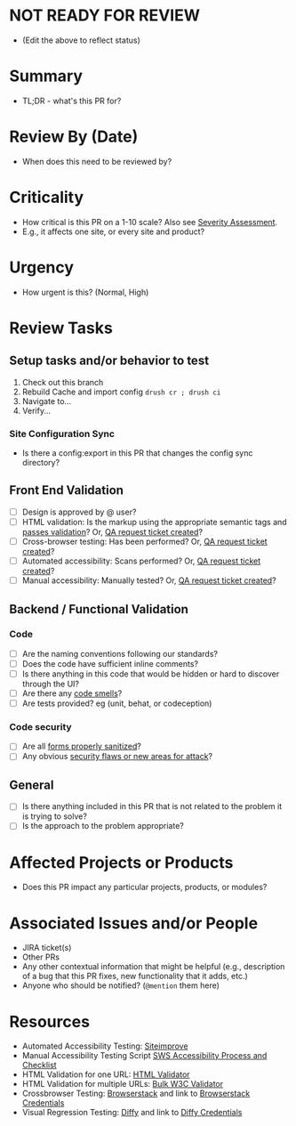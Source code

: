 # NOT READY FOR REVIEW
- (Edit the above to reflect status)

# Summary
- TL;DR - what's this PR for?

# Review By (Date)
- When does this need to be reviewed by?

# Criticality
- How critical is this PR on a 1-10 scale? Also see [Severity Assessment](https://stanfordits.atlassian.net/browse/D8CORE-1705).
- E.g., it affects one site, or every site and product?

# Urgency
- How urgent is this? (Normal, High)

# Review Tasks

## Setup tasks and/or behavior to test

1. Check out this branch
2. Rebuild Cache and import config `drush cr ; drush ci`
3. Navigate to...
4. Verify...

### Site Configuration Sync

- Is there a config:export in this PR that changes the config sync directory?

## Front End Validation
- [ ] Design is approved by @ user?
- [ ] HTML validation: Is the markup using the appropriate semantic tags and [passes validation](https://validator.w3.org/nu/)? Or, [QA request ticket created](https://github.com/SU-SWS/template_warehouse/blob/master/jira_templates/QA_request_template.txt)?
- [ ] Cross-browser testing: Has been performed? Or, [QA request ticket created](https://github.com/SU-SWS/template_warehouse/blob/master/jira_templates/QA_request_template.txt)?
- [ ] Automated accessibility: Scans performed? Or, [QA request ticket created](https://github.com/SU-SWS/template_warehouse/blob/master/jira_templates/QA_request_template.txt)?
- [ ] Manual accessibility: Manually tested? Or, [QA request ticket created](https://github.com/SU-SWS/template_warehouse/blob/master/jira_templates/QA_request_template.txt)?

## Backend / Functional Validation
### Code
- [ ] Are the naming conventions following our standards?
- [ ] Does the code have sufficient inline comments?
- [ ] Is there anything in this code that would be hidden or hard to discover through the UI?
- [ ] Are there any [code smells](https://blog.codinghorror.com/code-smells/)?
- [ ] Are tests provided? eg (unit, behat, or codeception)

### Code security
- [ ] Are all [forms properly sanitized](https://www.drupal.org/docs/8/security/drupal-8-sanitizing-output)?
- [ ] Any obvious [security flaws or new areas for attack](https://www.drupal.org/docs/8/security)?

## General
- [ ] Is there anything included in this PR that is not related to the problem it is trying to solve?
- [ ] Is the approach to the problem appropriate?

# Affected Projects or Products
- Does this PR impact any particular projects, products, or modules?

# Associated Issues and/or People
- JIRA ticket(s)
- Other PRs
- Any other contextual information that might be helpful (e.g., description of a bug that this PR fixes, new functionality that it adds, etc.)
- Anyone who should be notified? (`@mention` them here)

# Resources
- Automated Accessibility Testing: [Siteimprove](https://siteimprove.stanford.edu/)
- Manual Accessibility Testing Script [SWS Accessibility Process and Checklist](https://docs.google.com/document/d/1ZXJ9RIUNXsS674ow9j3qJ2g1OAkCjmqMXl0Gs8XHEPQ/edit?usp=sharing)
- HTML Validation for one URL: [HTML Validator](https://validator.w3.org/)
- HTML Validation for multiple URLs: [Bulk W3C Validator](https://www.bulkseotools.com/bulk-w3c-validator.php)
- Crossbrowser Testing: [Browserstack](https://live.browserstack.com/dashboard) and link to [Browserstack Credentials](https://asconfluence.stanford.edu/confluence/display/SWS/External+Account+Credentials)
- Visual Regression Testing: [Diffy](https://diffy.website) and link to [Diffy Credentials](https://asconfluence.stanford.edu/confluence/display/SWS/External+Account+Credentials)

